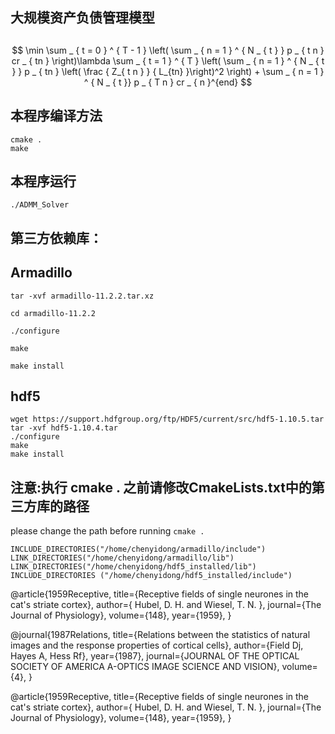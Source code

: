 ## 大规模资产负债管理模型
 ##

$$
\min \sum _ { t = 0 } ^ { T - 1 } \left( \sum _ { n = 1 } ^ { N _ { t } } p _ { t n } cr _ { tn } \right)\lambda \sum _ { t = 1 } ^ { T } \left( \sum _ { n = 1 } ^ { N _ { t } } p _ { tn } \left( \frac { Z_{ t n } } { L_{tn} }\right)^2 \right) + \sum _ { n = 1 } ^ { N _ { t }} p _ { T n } cr _ {  n }^{end}
$$

## 本程序编译方法 ##

    cmake .
    make

## 本程序运行 ##

    ./ADMM_Solver




## 第三方依赖库： ##

## Armadillo   ##

 


	tar -xvf armadillo-11.2.2.tar.xz
	
	cd armadillo-11.2.2
	
	./configure
	
	make
	
	make install

## hdf5 ##

    wget https://support.hdfgroup.org/ftp/HDF5/current/src/hdf5-1.10.5.tar
    tar -xvf hdf5-1.10.4.tar
    ./configure
    make
    make install 	 



## 注意:执行 cmake .  之前请修改CmakeLists.txt中的第三方库的路径 ##

please change the path before running `cmake .`


	INCLUDE_DIRECTORIES("/home/chenyidong/armadillo/include")	
	LINK_DIRECTORIES("/home/chenyidong/armadillo/lib")	
	LINK_DIRECTORIES("/home/chenyidong/hdf5_installed/lib")	
	INCLUDE_DIRECTORIES ("/home/chenyidong/hdf5_installed/include")



@article{1959Receptive,
  title={Receptive fields of single neurones in the cat's striate cortex},
  author={ Hubel, D. H.  and  Wiesel, T. N. },
  journal={The Journal of Physiology},
  volume={148},
  year={1959},
}

@journal{1987Relations,
  title={Relations between the statistics of natural images and the response properties of cortical cells},
  author={Field Dj, Hayes A, Hess Rf},
  year={1987},
  journal={JOURNAL OF THE OPTICAL SOCIETY OF AMERICA A-OPTICS IMAGE SCIENCE AND VISION},
  volume={4},
}

@article{1959Receptive,
  title={Receptive fields of single neurones in the cat's striate cortex},
  author={ Hubel, D. H.  and  Wiesel, T. N. },
  journal={The Journal of Physiology},
  volume={148},
  year={1959},
}